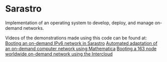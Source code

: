 Sarastro
========

Implementation of an operating system to develop, deploy, and manage on-demand networks.

Videos of the demonstrations made using this code can be found at:
<a href="http://www.youtube.com/watch?v=BpoUNC4CKZM">Booting an on-demand IPv6 network in Sarastro</a>
<a href="http://www.youtube.com/watch?v=jHKz7jZjApg">Automated adaptation of an on-demand computer network using Mathematica</a>
<a href="http://www.youtube.com/watch?v=PjFeL140Oo0">Booting a 163 node worldwide on-demand network using the Intercloud</a>


